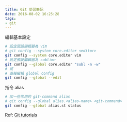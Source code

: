 ```yaml
---
title: Git 學習筆記
date: 2016-08-02 16:25:28
tags:
- git
---
```



編輯基本設定

``` bash
# 設定預設編輯器為 vim
# git config --system core.editor <editor>
git config --system core.editor vim
# 設定預設編輯器為 sublime
git config --global core.editor "subl -n -w"
# 或
# 直接編輯 global config
git config --global --edit
```

指令 alias

``` bash
# 加一些常用的 git-command alias
# git config --global alias.<alias-name> <git-command>
git config --global alias.st status
```

Ref: [Git tutorials](https://www.atlassian.com/git/tutorials/setting-up-a-repository/git-config)

<!-- more -->